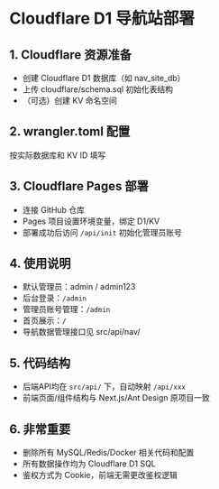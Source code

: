 # Cloudflare D1 导航站部署

## 1. Cloudflare 资源准备
- 创建 Cloudflare D1 数据库（如 nav_site_db）
- 上传 cloudflare/schema.sql 初始化表结构
- （可选）创建 KV 命名空间

## 2. wrangler.toml 配置
按实际数据库和 KV ID 填写

## 3. Cloudflare Pages 部署
- 连接 GitHub 仓库
- Pages 项目设置环境变量，绑定 D1/KV
- 部署成功后访问 `/api/init` 初始化管理员账号

## 4. 使用说明
- 默认管理员：admin / admin123
- 后台登录：`/admin`
- 管理员账号管理：`/admin`
- 首页展示：`/`
- 导航数据管理接口见 src/api/nav/

## 5. 代码结构
- 后端API均在 `src/api/` 下，自动映射 `/api/xxx`
- 前端页面/组件结构与 Next.js/Ant Design 原项目一致

## 6. 非常重要
- 删除所有 MySQL/Redis/Docker 相关代码和配置
- 所有数据操作均为 Cloudflare D1 SQL
- 鉴权方式为 Cookie，前端无需更改鉴权逻辑
